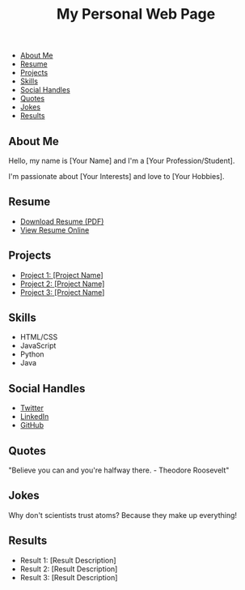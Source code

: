<!-- index.html -->
<!DOCTYPE html>
<html>
<head>
	<title>My Personal Web Page</title>
	<link rel="stylesheet" href="style.css">
</head>
<body>
	<header>
		<h1>My Personal Web Page</h1>
	</header>
	<nav>
		<ul>
			<li><a href="#about-me">About Me</a></li>
			<li><a href="#resume">Resume</a></li>
			<li><a href="#projects">Projects</a></li>
			<li><a href="#skills">Skills</a></li>
			<li><a href="#social-handles">Social Handles</a></li>
			<li><a href="#quotes">Quotes</a></li>
			<li><a href="#jokes">Jokes</a></li>
			<li><a href="#results">Results</a></li>
		</ul>
	</nav>
	<main>
		<section id="about-me">
			<h2>About Me</h2>
			<p>Hello, my name is [Your Name] and I'm a [Your Profession/Student].</p>
			<p>I'm passionate about [Your Interests] and love to [Your Hobbies].</p>
		</section>
		<section id="resume">
			<h2>Resume</h2>
			<ul>
				<li><a href="#">Download Resume (PDF)</a></li>
				<li><a href="#">View Resume Online</a></li>
			</ul>
		</section>
		<section id="projects">
			<h2>Projects</h2>
			<ul>
				<li><a href="#">Project 1: [Project Name]</a></li>
				<li><a href="#">Project 2: [Project Name]</a></li>
				<li><a href="#">Project 3: [Project Name]</a></li>
			</ul>
		</section>
		<section id="skills">
			<h2>Skills</h2>
			<ul>
				<li>HTML/CSS</li>
				<li>JavaScript</li>
				<li>Python</li>
				<li>Java</li>
			</ul>
		</section>
		<section id="social-handles">
			<h2>Social Handles</h2>
			<ul>
				<li><a href="#" target="_blank">Twitter</a></li>
				<li><a href="#" target="_blank">LinkedIn</a></li>
				<li><a href="#" target="_blank">GitHub</a></li>
			</ul>
		</section>
		<section id="quotes">
			<h2>Quotes</h2>
			<p id="quote">"Believe you can and you're halfway there. - Theodore Roosevelt"</p>
		</section>
		<section id="jokes">
			<h2>Jokes</h2>
			<p id="joke">Why don't scientists trust atoms? Because they make up everything!</p>
		</section>
		<section id="results">
			<h2>Results</h2>
			<ul>
				<li>Result 1: [Result Description]</li>
				<li>Result 2: [Result Description]</li>
				<li>Result 3: [Result Description]</li>
			</ul>
		</section>
	</main>
	<script src="script.js"></script>
</body>
</html>
